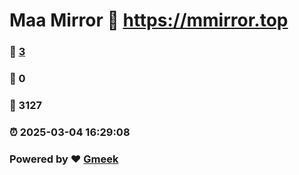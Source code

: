 # Maa Mirror :link: https://mmirror.top 
### :page_facing_up: [3](https://mmirror.top/tag.html) 
### :speech_balloon: 0 
### :hibiscus: 3127 
### :alarm_clock: 2025-03-04 16:29:08 
### Powered by :heart: [Gmeek](https://github.com/Meekdai/Gmeek)
